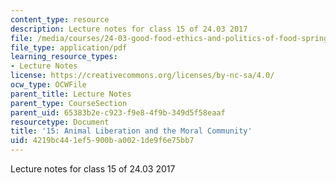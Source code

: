 ```yaml
---
content_type: resource
description: Lecture notes for class 15 of 24.03 2017
file: /media/courses/24-03-good-food-ethics-and-politics-of-food-spring-2017/4219bc441ef5900ba0021de9f6e75bb7_MIT24_03S17_lec15.pdf
file_type: application/pdf
learning_resource_types:
- Lecture Notes
license: https://creativecommons.org/licenses/by-nc-sa/4.0/
ocw_type: OCWFile
parent_title: Lecture Notes
parent_type: CourseSection
parent_uid: 65383b2e-c923-f9e8-4f9b-349d5f58eaaf
resourcetype: Document
title: '15: Animal Liberation and the Moral Community'
uid: 4219bc44-1ef5-900b-a002-1de9f6e75bb7
---
```

Lecture notes for class 15 of 24.03 2017